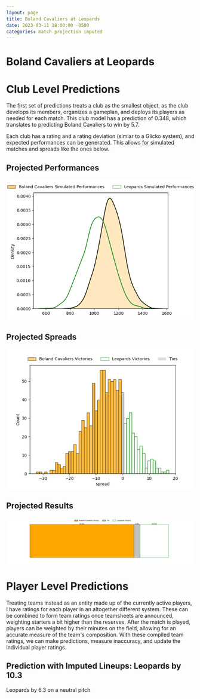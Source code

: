 ```yaml
---  
layout: page  
title: Boland Cavaliers at Leopards  
date: 2023-03-11 18:00:00 -0500  
categories: match projection imputed  
---
```

# Boland Cavaliers at Leopards

# Club Level Predictions


The first set of predictions treats a club as the smallest object, as the club develops its members, organizes a gameplan, and deploys its players as needed for each match. This club model has a prediction of 0.348, which translates to predicting Boland Cavaliers to win by 5.7.

Each club has a rating and a rating deviation (simiar to a Glicko system), and expected performances can be generated. This allows for simulated matches and spreads like the ones below.
## Projected Performances


![Projected Performances](plots/performances_2023-03-11-Leopards-BolandCavaliers.png)
## Projected Spreads


![Projected Spreads](plots/spreads_2023-03-11-Leopards-BolandCavaliers.png)
## Projected Results


![Projected Results](plots/resultbar_2023-03-11-Leopards-BolandCavaliers.png)
# Player Level Predictions


Treating teams instead as an entity made up of the currently active players, I have ratings for each player in an altogether different system. These can be combined to form team ratings once teamsheets are announced, weighting starters a bit higher than the reserves. After the match is played, players can be weighted by their minutes on the field, allowing for an accurate measure of the team's composition. With these compiled team ratings, we can make predictions, measure inaccuracy, and update the individual player ratings.
## Prediction with Imputed Lineups: Leopards by 10.3


Leopards by 6.3 on a neutral pitch

